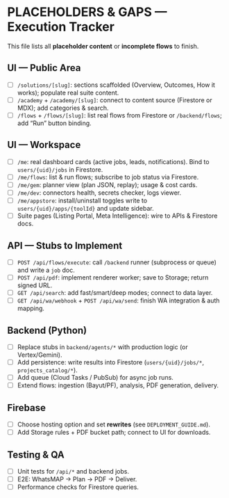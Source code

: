 # PLACEHOLDERS & GAPS — Execution Tracker

This file lists all **placeholder content** or **incomplete flows** to finish.

## UI — Public Area
- [ ] `/solutions/[slug]`: sections scaffolded (Overview, Outcomes, How it works); populate real suite content.
- [ ] `/academy` + `/academy/[slug]`: connect to content source (Firestore or MDX); add categories & search.
- [ ] `/flows` + `/flows/[slug]`: list real flows from Firestore or `/backend/flows`; add “Run” button binding.

## UI — Workspace
- [ ] `/me`: real dashboard cards (active jobs, leads, notifications). Bind to `users/{uid}/jobs` in Firestore.
- [ ] `/me/flows`: list & run flows; subscribe to job status via Firestore.
- [ ] `/me/gem`: planner view (plan JSON, replay); usage & cost cards.
- [ ] `/me/dev`: connectors health, secrets checker, logs viewer.
- [ ] `/me/appstore`: install/uninstall toggles write to `users/{uid}/apps/{toolId}` and update sidebar.
- [ ] Suite pages (Listing Portal, Meta Intelligence): wire to APIs & Firestore docs.

## API — Stubs to Implement
- [ ] `POST /api/flows/execute`: call `/backend` runner (subprocess or queue) and write a `job` doc.
- [ ] `POST /api/pdf`: implement renderer worker; save to Storage; return signed URL.
- [ ] `GET /api/search`: add fast/smart/deep modes; connect to data layer.
- [ ] `GET /api/wa/webhook` + `POST /api/wa/send`: finish WA integration & auth mapping.

## Backend (Python)
- [ ] Replace stubs in `backend/agents/*` with production logic (or Vertex/Gemini).
- [ ] Add persistence: write results into Firestore (`users/{uid}/jobs/*`, `projects_catalog/*`).
- [ ] Add queue (Cloud Tasks / PubSub) for async job runs.
- [ ] Extend flows: ingestion (Bayut/PF), analysis, PDF generation, delivery.

## Firebase
- [ ] Choose hosting option and set **rewrites** (see `DEPLOYMENT_GUIDE.md`).
- [ ] Add Storage rules + PDF bucket path; connect to UI for downloads.

## Testing & QA
- [ ] Unit tests for `/api/*` and backend jobs.
- [ ] E2E: WhatsMAP → Plan → PDF → Deliver.
- [ ] Performance checks for Firestore queries.
